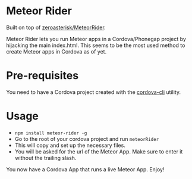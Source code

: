 Meteor Rider
============

Built on top of [zeroasterisk/MeteorRider](https://github.com/zeroasterisk/MeteorRider).

Meteor Rider lets you run Meteor apps in a Cordova/Phonegap project by hijacking
the main index.html. This seems to be the most used method to create
Meteor apps in Cordova as of yet.

Pre-requisites
==============

You need to have a Cordova project created with the
[cordova-cli](https://github.com/apache/cordova-cli) utility.

Usage
=====

- `npm install meteor-rider -g`
- Go to the root of your cordova project and run `meteorRider`
- This will copy and set up the necessary files.
- You will be asked for the url of the Meteor App. Make sure to enter it without
  the trailing slash.

You now have a Cordova App that runs a live Meteor App. Enjoy!
